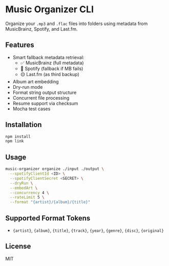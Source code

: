# Music Organizer CLI

Organize your `.mp3` and `.flac` files into folders using metadata from MusicBrainz, Spotify, and Last.fm.

## Features

- Smart fallback metadata retrieval:
  - ✅ MusicBrainz (full metadata)
  - 🔄 Spotify (fallback if MB fails)
  - 🟡 Last.fm (as third backup)
- Album art embedding
- Dry-run mode
- Format string output structure
- Concurrent file processing
- Resume support via checksum
- Mocha test cases

## Installation

```bash
npm install
npm link
```

## Usage

```bash
music-organizer organize ./input ./output \
  --spotifyClientId <ID> \
  --spotifyClientSecret <SECRET> \
  --dryRun \
  --embedArt \
  --concurrency 4 \
  --rateLimit 5 \
  --format "{artist}/{album}/{title}"
```

## Supported Format Tokens

- `{artist}`, `{album}`, `{title}`, `{track}`, `{year}`, `{genre}`, `{disc}`, `{original}`

## License

MIT
